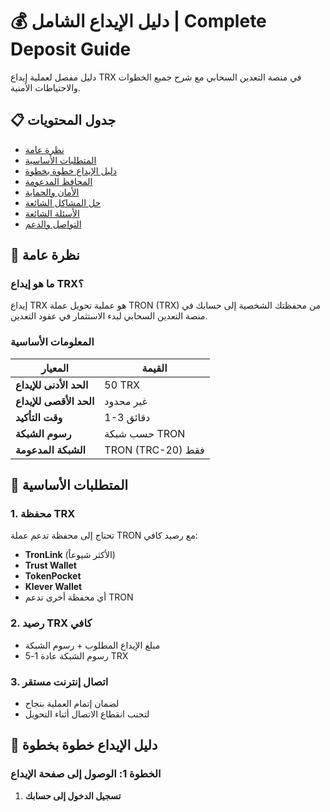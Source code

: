 # 💰 دليل الإيداع الشامل | Complete Deposit Guide

دليل مفصل لعملية إيداع TRX في منصة التعدين السحابي مع شرح جميع الخطوات والاحتياطات الأمنية.

## 📋 جدول المحتويات

- [نظرة عامة](#نظرة-عامة)
- [المتطلبات الأساسية](#المتطلبات-الأساسية)
- [دليل الإيداع خطوة بخطوة](#دليل-الإيداع-خطوة-بخطوة)
- [المحافظ المدعومة](#المحافظ-المدعومة)
- [الأمان والحماية](#الأمان-والحماية)
- [حل المشاكل الشائعة](#حل-المشاكل-الشائعة)
- [الأسئلة الشائعة](#الأسئلة-الشائعة)
- [التواصل والدعم](#التواصل-والدعم)

## 🎯 نظرة عامة

### ما هو إيداع TRX؟
إيداع TRX هو عملية تحويل عملة TRON (TRX) من محفظتك الشخصية إلى حسابك في منصة التعدين السحابي لبدء الاستثمار في عقود التعدين.

### المعلومات الأساسية
| المعيار | القيمة |
|---------|--------|
| **الحد الأدنى للإيداع** | 50 TRX |
| **الحد الأقصى للإيداع** | غير محدود |
| **وقت التأكيد** | 1-3 دقائق |
| **رسوم الشبكة** | حسب شبكة TRON |
| **الشبكة المدعومة** | TRON (TRC-20) فقط |

## 🔧 المتطلبات الأساسية

### 1. محفظة TRX
تحتاج إلى محفظة تدعم عملة TRON مع رصيد كافي:
- **TronLink** (الأكثر شيوعاً)
- **Trust Wallet**
- **TokenPocket**
- **Klever Wallet**
- أي محفظة أخرى تدعم TRON

### 2. رصيد TRX كافي
- مبلغ الإيداع المطلوب + رسوم الشبكة
- رسوم الشبكة عادة 1-5 TRX

### 3. اتصال إنترنت مستقر
- لضمان إتمام العملية بنجاح
- لتجنب انقطاع الاتصال أثناء التحويل

## 📱 دليل الإيداع خطوة بخطوة

### الخطوة 1: الوصول إلى صفحة الإيداع

1. **تسجيل الدخول إلى حسابك**
   